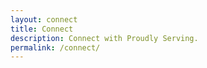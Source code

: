 ```yaml
---
layout: connect
title: Connect
description: Connect with Proudly Serving.
permalink: /connect/
---
```

